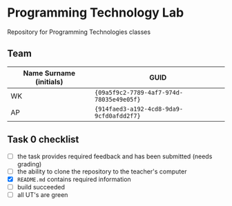 # Programming Technology Lab
Repository for Programming Technologies classes

## Team
| Name Surname (initials) | GUID                                     |
| ----------------------- | ---------------------------------------- |
| WK                      | `{09a5f9c2-7789-4af7-974d-78035e49e05f}` |
| AP                      | `{914faed3-a192-4cd8-9da9-9cfd0afdd2f7}` |


## Task 0 checklist
- [ ] the task provides required feedback and has been submitted (needs grading)
- [ ] the ability to clone the repository to the teacher's computer
- [X] `README.md` contains required information
- [ ] build succeeded
- [ ] all UT's are green
